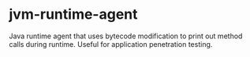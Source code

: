 jvm-runtime-agent
=================

Java runtime agent that uses bytecode modification to print out method calls during runtime. Useful for application penetration testing.
